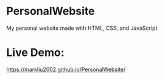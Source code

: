 # PersonalWebsite
My personal website made with HTML, CSS, and JavaScript. 
# Live Demo:
https://markliu2002.github.io/PersonalWebsite/

